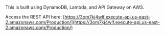 This is built using DynamoDB, Lambda, and API Gateway on AWS. 

Access the REST API here: [https://3om7kj4wlf.execute-api.us-east-2.amazonaws.com/Production/](https://3om7kj4wlf.execute-api.us-east-2.amazonaws.com/Production/)
